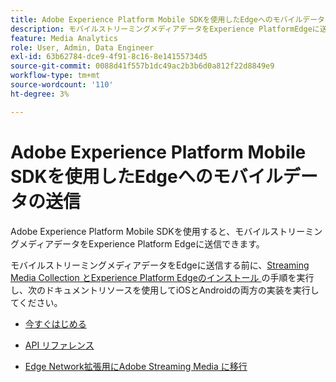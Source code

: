```yaml
---
title: Adobe Experience Platform Mobile SDKを使用したEdgeへのモバイルデータの送信
description: モバイルストリーミングメディアデータをExperience PlatformEdgeに送信する方法を説明します。
feature: Media Analytics
role: User, Admin, Data Engineer
exl-id: 63b62784-dce9-4f91-8c16-8e14155734d5
source-git-commit: 0088d41f557b1dc49ac2b3b6d0a812f22d8849e9
workflow-type: tm+mt
source-wordcount: '110'
ht-degree: 3%

---
```


# Adobe Experience Platform Mobile SDKを使用したEdgeへのモバイルデータの送信

Adobe Experience Platform Mobile SDKを使用すると、モバイルストリーミングメディアデータをExperience Platform Edgeに送信できます。

モバイルストリーミングメディアデータをEdgeに送信する前に、[Streaming Media Collection とExperience Platform Edgeのインストール ](/help/implementation/edge/implementation-edge.md) の手順を実行し、次のドキュメントリソースを使用してiOSとAndroidの両方の実装を実行してください。

* [今すぐはじめる](https://developer.adobe.com/client-sdks/documentation/media-for-edge-network/)

* [API リファレンス](https://developer.adobe.com/client-sdks/documentation/media-for-edge-network/api-reference/)

* [Edge Network拡張用にAdobe Streaming Media に移行 ](https://developer.adobe.com/client-sdks/documentation/adobe-media-analytics/migration-guide/)
